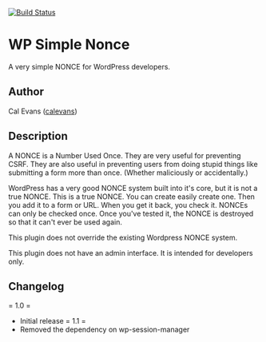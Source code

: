 [![Build Status](https://travis-ci.org/calevans/wp-simple-nonce.svg?branch=master)](https://travis-ci.org/calevans/wp-simple-nonce)

WP Simple Nonce
===============

A very simple NONCE for WordPress developers.

Author
------
Cal Evans ([calevans](http://github.com/calevans))


Description
-----------
A NONCE is a Number Used Once. They are very useful for preventing CSRF. They are also useful in preventing users from doing stupid things like submitting a form more than once. (Whether maliciously or accidentally.)


WordPress has a very good NONCE system built into it's core, but it is not a true NONCE. This is a true NONCE. You can create easily create one. Then you add it to a form or URL. When you get it back, you check it. NONCEs can only be checked once. Once you've tested it, the NONCE is destroyed so that it can't ever be used again.

This plugin does not override the existing Wordpress NONCE system.

This plugin does not have an admin interface. It is intended for developers only.

Changelog
---------

= 1.0 =
* Initial release
= 1.1 =
* Removed the dependency on wp-session-manager

